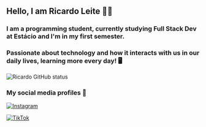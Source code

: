## Hello, I am Ricardo Leite 👋🏼

### I am a programming student, currently studying Full Stack Dev at Estácio and I'm in my first semester.
### Passionate about technology and how it interacts with us in our daily lives, learning more every day! 🖥️

![Ricardo GitHub status](https://github-readme-stats.vercel.app/api?username=Ric4rdo-Leite&show_icons=true&theme=radical)

### My social media profiles 📱

[![Instagram](https://img.shields.io/badge/Instagram-E4405F?style=for-the-badge&logo=instagram&logoColor=white)](https://www.instagram.com/ricardo20.mp4/)

[![TikTok](https://img.shields.io/badge/TikTok-000000?style=for-the-badge&logo=tiktok&logoColor=white)](https://www.tiktok.com/@ricardo20.mp4)
